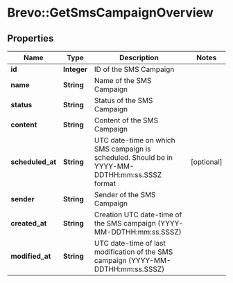 # Brevo::GetSmsCampaignOverview

## Properties
Name | Type | Description | Notes
------------ | ------------- | ------------- | -------------
**id** | **Integer** | ID of the SMS Campaign | 
**name** | **String** | Name of the SMS Campaign | 
**status** | **String** | Status of the SMS Campaign | 
**content** | **String** | Content of the SMS Campaign | 
**scheduled_at** | **String** | UTC date-time on which SMS campaign is scheduled. Should be in YYYY-MM-DDTHH:mm:ss.SSSZ format | [optional] 
**sender** | **String** | Sender of the SMS Campaign | 
**created_at** | **String** | Creation UTC date-time of the SMS campaign (YYYY-MM-DDTHH:mm:ss.SSSZ) | 
**modified_at** | **String** | UTC date-time of last modification of the SMS campaign (YYYY-MM-DDTHH:mm:ss.SSSZ) | 


